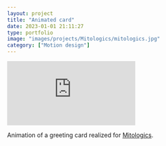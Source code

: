 ```yaml
---
layout: project
title: "Animated card"
date: 2023-01-01 21:11:27
type: portfolio
image: "images/projects/Mitologics/mitologics.jpg"
category: ["Motion design"]
---
```


<div class="embed-container"><iframe src="https://youtube.com/embed/ezx8eA2jXvA?feature=share" frameborder="0"></iframe></div>

Animation of a greeting card realized for <a href="http://www.mitologics.com/">Mitologics</a>.